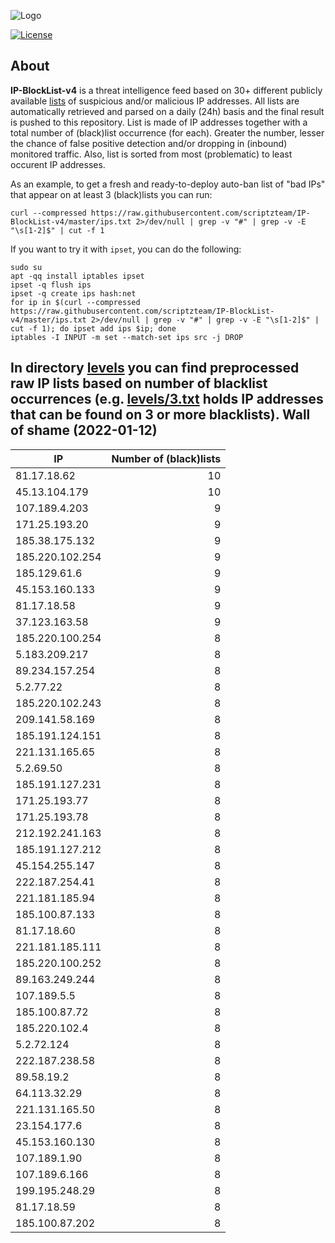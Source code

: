 ![Logo](https://i.imgur.com/PyKLAe7.png)

[![License](https://img.shields.io/badge/license-The_Unlicense-red.svg)](https://unlicense.org/)

About
----

**IP-BlockList-v4** is a threat intelligence feed based on 30+ different publicly available [lists](https://github.com/stamparm/maltrail) of suspicious and/or malicious IP addresses. All lists are automatically retrieved and parsed on a daily (24h) basis and the final result is pushed to this repository. List is made of IP addresses together with a total number of (black)list occurrence (for each). Greater the number, lesser the chance of false positive detection and/or dropping in (inbound) monitored traffic. Also, list is sorted from most (problematic) to least occurent IP addresses.

As an example, to get a fresh and ready-to-deploy auto-ban list of "bad IPs" that appear on at least 3 (black)lists you can run:

```
curl --compressed https://raw.githubusercontent.com/scriptzteam/IP-BlockList-v4/master/ips.txt 2>/dev/null | grep -v "#" | grep -v -E "\s[1-2]$" | cut -f 1
```

If you want to try it with `ipset`, you can do the following:

```
sudo su
apt -qq install iptables ipset
ipset -q flush ips
ipset -q create ips hash:net
for ip in $(curl --compressed https://raw.githubusercontent.com/scriptzteam/IP-BlockList-v4/master/ips.txt 2>/dev/null | grep -v "#" | grep -v -E "\s[1-2]$" | cut -f 1); do ipset add ips $ip; done
iptables -I INPUT -m set --match-set ips src -j DROP
```

In directory [levels](levels) you can find preprocessed raw IP lists based on number of blacklist occurrences (e.g. [levels/3.txt](levels/3.txt) holds IP addresses that can be found on 3 or more blacklists).
Wall of shame (2022-01-12)
----

|IP|Number of (black)lists|
|---|--:|
81.17.18.62|10
45.13.104.179|10
107.189.4.203|9
171.25.193.20|9
185.38.175.132|9
185.220.102.254|9
185.129.61.6|9
45.153.160.133|9
81.17.18.58|9
37.123.163.58|9
185.220.100.254|8
5.183.209.217|8
89.234.157.254|8
5.2.77.22|8
185.220.102.243|8
209.141.58.169|8
185.191.124.151|8
221.131.165.65|8
5.2.69.50|8
185.191.127.231|8
171.25.193.77|8
171.25.193.78|8
212.192.241.163|8
185.191.127.212|8
45.154.255.147|8
222.187.254.41|8
221.181.185.94|8
185.100.87.133|8
81.17.18.60|8
221.181.185.111|8
185.220.100.252|8
89.163.249.244|8
107.189.5.5|8
185.100.87.72|8
185.220.102.4|8
5.2.72.124|8
222.187.238.58|8
89.58.19.2|8
64.113.32.29|8
221.131.165.50|8
23.154.177.6|8
45.153.160.130|8
107.189.1.90|8
107.189.6.166|8
199.195.248.29|8
81.17.18.59|8
185.100.87.202|8
